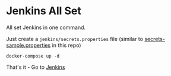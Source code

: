 # Jenkins All Set

All set Jenkins in one command.

Just create a `jenkins/secrets.properties` file (similar to [secrets-sample.properties](secrets-sample.properties) in this repo)

```
docker-compose up -d
```

That's it - Go to [Jenkins](http://localhost:8080)

